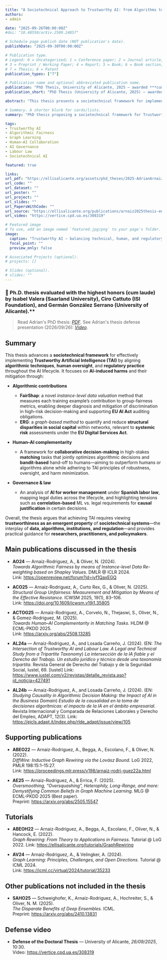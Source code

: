 ```yaml
---
title: "A Sociotechnical Approach to Trustworthy AI: from Algorithms to Regulation"
authors:
- admin

date: "2025-09-26T00:00:00Z"
#doi: "10.48550/arXiv.2509.24857"

# Schedule page publish date (NOT publication's date).
publishDate: "2025-09-30T00:00:00Z"

# Publication type.
# Legend: 0 = Uncategorized; 1 = Conference paper; 2 = Journal article;
# 3 = Preprint / Working Paper; 4 = Report; 5 = Book; 6 = Book section;
# 7 = Thesis; 8 = Patent
publication_types: ["7"]

# Publication name and optional abbreviated publication name.
publication: "PhD Thesis, University of Alicante, 2025 — awarded ***cum laude***"
publication_short: "PhD Thesis (University of Alicante, 2025) — awarded ***cum laude***"

abstract: "This thesis presents a sociotechnical framework for implementing Trustworthy Artificial Intelligence (TAI), integrating technical, human, and regulatory aspects. It emphasizes the importance of aligning algorithmic development with societal needs and legal standards throughout the AI lifecycle. First, the thesis focuses on algorithmic fairness and proposes two novel methods to mitigate algorithmic discrimination in decision-making (FairShap) and in social networks (ERG). Next, the thesis explores the challenge of provably optimal human-AI complementarity in a resource allocation task. Finally, the thesis investigates the interplay between AI and Spanish labor legislation. Concludes that trustworthiness in AI systems requires a holistic understanding of data, algorithms, institutions, and regulatory factors."

# Summary. A shorter blurb for cards/lists.
summary: "PhD thesis proposing a sociotechnical framework for Trustworthy AI, with contributions in fairness (FairShap), structural disparity in networks (ERG), human–AI complementarity for matching, and AI governance in labor law."

tags:
- Trustworthy AI
- Algorithmic Fairness
- Graph Learning
- Human–AI Collaboration
- AI Governance
- Labour Law
- Sociotechnical AI

featured: true

links:
url_pdf: "https://ellisalicante.org/assets/phd_theses/2025-AdrianArnaiz-PhD-Thesis.pdf"
url_code: ""
url_dataset: ""
url_poster: ""
url_project: ""
url_slides: ""
url_PapersWithCode: ""
url_source: "https://ellisalicante.org/publications/arnaiz2025thesis-en/"
url_video: "https://vertice.cpd.ua.es/308319"

# Featured image
# To use, add an image named `featured.jpg/png` to your page's folder. 
image:
  caption: "Trustworthy AI — balancing technical, human, and regulatory dimensions"
  focal_point: ""
  preview_only: false

# Associated Projects (optional).
# projects: []

# Slides (optional).
# slides: ""
---
```


### 🏅 Ph.D. thesis evaluated with the highest honors (cum laude) by Isabel Valera (Saarland University), Ciro Cattuto (ISI Foundation), and Germán González Serrano (University of Alicante).**

> Read Adrian's PhD thesis: [*PDF*](https://ellisalicante.org/publications/arnaiz2025thesis-en/).
> See Adrian's thesis defense presentation (2026/09/26): [*Video*](https://vertice.cpd.ua.es/308319).

## Summary

This thesis advances a **sociotechnical framework** for effectively implementing **Trustworthy Artificial Intelligence (TAI)** by aligning **algorithmic techniques**, **human oversight**, and **regulatory practice** throughout the AI lifecycle. It focuses on **AI-induced harms** and their mitigation through:

- **Algorithmic contributions**
  - **FairShap**: a novel *instance-level data valuation* method that measures each training example’s contribution to group-fairness metrics, enabling deeper diagnosis and mitigation of discrimination in high-risk decision-making and supporting **EU AI Act** auditing obligations.
  - **ERG**: a *graph-based method* to quantify and reduce **structural disparities in social capital** within networks, relevant to **systemic risk** assessments under the **EU Digital Services Act**.

- **Human–AI complementarity**
  - A framework for **collaborative decision-making** in high-stakes **matching** tasks that jointly optimizes algorithmic decisions and **bandit-based** hand-off to humans—aiming to outperform humans or algorithms alone while adhering to TAI principles of robustness, oversight, and harm minimization.

- **Governance & law**
  - An analysis of **AI for worker management** under **Spanish labor law**, mapping legal duties across the lifecycle, and highlighting tensions such as **correlation-based** ML vs. legal requirements for **causal justification** in certain decisions.

Overall, the thesis argues that achieving TAI requires viewing **trustworthiness as an emergent property** of **sociotechnical systems**—the interplay of **data, algorithms, institutions, and regulation**—and provides practical guidance for **researchers, practitioners, and policymakers**.


## Main publications discussed in the thesis

- **AO24** — Arnaiz-Rodriguez, A., & Oliver, N. (2024).  
  *Towards Algorithmic Fairness by means of Instance-level Data Re-weighting based on Shapley Values.* DMLR @ ICLR 2024.  
  Link: https://openreview.net/forum?id=ivf1QaxEGQ

- **ACO25** — Arnaiz-Rodriguez, A., Curto Rex, G., & Oliver, N. (2025).  
  *Structural Group Unfairness: Measurement and Mitigation by Means of the Effective Resistance.* ICWSM 2025, 19(1), 83–106.  
  Link: https://doi.org/10.1609/icwsm.v19i1.35805

- **ACTOG25** — Arnaiz-Rodriguez, A., Corvelo, N., Thejaswi, S., Oliver, N., & Gomez-Rodriguez, M. (2025).  
  *Towards Human–AI Complementarity in Matching Tasks.* HLDM @ ECML-PKDD 2025.  
  Link: https://arxiv.org/abs/2508.13285

- **AL24a** — Arnaiz-Rodriguez, A., and Losada Carreño, J. (2024). 
  (EN: *The Intersection of Trustworthy AI and Labour Law. A Legal and Technical Study from a Tripartite Taxonomy*) *La intersección de la IA fiable y el Derecho del Trabajo. Un estudio jurídico y técnico desde una taxonomía tripartita*. Revista General de Derecho del Trabajo y de la Seguridad Social, Iustel, 69. [Iustel]
  Link: https://www.iustel.com/v2/revistas/detalle_revista.asp?id_noticia=427491

- **AL24b** — Arnaiz-Rodriguez, A., and Losada Carreño, J. (2024). 
  (EN: *Studying Causality in Algorithmic Decision Making: the Impact of AI in the Business Domain*) *Estudio de la causalidad en la toma de decisiones algorítmicas: el impacto de la IA en el ámbito empresarial*. Revista Internacional y Comparada de Relaciones Laborales y Derecho del Empleo, ADAPT, 12(3). 
  Link: https://ejcls.adapt.it/index.php/rlde_adapt/issue/view/105

## Supporting publications

- **ABEO22** — Arnaiz-Rodriguez, A., Begga, A., Escolano, F., & Oliver, N. (2022).  
  *DiffWire: Inductive Graph Rewiring via the Lovász Bound.* LoG 2022, PMLR 198:15:1–15:27.  
  Link: https://proceedings.mlr.press/v198/arnaiz-rodri-guez22a.html

- **AE25** — Arnaiz-Rodriguez, A., & Errica, F. (2025).  
  *Oversmoothing, “Oversquashing”, Heterophily, Long-Range, and more: Demystifying Common Beliefs in Graph Machine Learning.* MLG @ ECML-PKDD 2025 (Best paper).  
  Preprint: https://arxiv.org/abs/2505.15547

## Tutorials

- **ABEOH22** — Arnaiz-Rodriguez, A., Begga, A., Escolano, F., Oliver, N., & Hancock, E. (2022).  
  *Graph Rewiring: From Theory to Applications in Fairness.* Tutorial @ LoG 2022.
  Link: https://ellisalicante.org/tutorials/GraphRewiring

- **AV24** — Arnaiz-Rodriguez, A., & Velingker, A. (2024).  
  *Graph Learning: Principles, Challenges, and Open Directions.* Tutorial @ ICML 2024.  
  Link: https://icml.cc/virtual/2024/tutorial/35233

## Other publications not included in the thesis

- **SAHO25** — Schweighofer, K., Arnaiz-Rodriguez, A., Hochreiter, S., & Oliver, N. M. (2025).  
  *The Disparate Benefits of Deep Ensembles.* ICML.  
  Preprint: https://arxiv.org/abs/2410.13831

## Defense video

- **Defense of the Doctoral Thesis** — University of Alicante, *26/09/2025*, 10:30.  
  Video: https://vertice.cpd.ua.es/308319